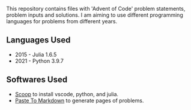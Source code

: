This repository contains files with 'Advent of Code' problem statements, problem inputs and solutions. I am aiming to use different programming languages for problems from different years.

## Languages Used

- 2015 - Julia 1.6.5
- 2021 - Python 3.9.7

## Softwares Used

- [Scoop](https://scoop.sh/) to install vscode, python, and julia.
- [Paste To Markdown](https://euangoddard.github.io/clipboard2markdown/) to generate pages of problems.
